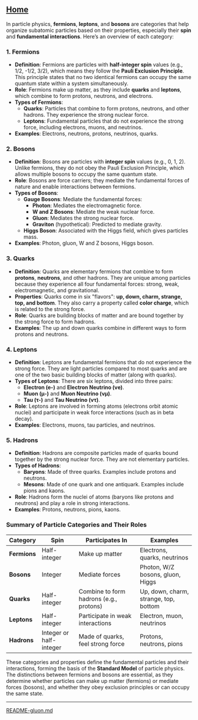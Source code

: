 [Home](https://t2m.io/VwvDcuw)
---

In particle physics, **fermions**, **leptons**, and **bosons** are categories that help organize subatomic particles based on their properties, especially their **spin** and **fundamental interactions**. Here’s an overview of each category:

### 1. **Fermions**
   - **Definition**: Fermions are particles with **half-integer spin** values (e.g., 1/2, -1/2, 3/2), which means they follow the **Pauli Exclusion Principle**. This principle states that no two identical fermions can occupy the same quantum state within a system simultaneously.
   - **Role**: Fermions make up matter, as they include **quarks** and **leptons**, which combine to form protons, neutrons, and electrons.
   - **Types of Fermions**:
     - **Quarks**: Particles that combine to form protons, neutrons, and other hadrons. They experience the strong nuclear force.
     - **Leptons**: Fundamental particles that do not experience the strong force, including electrons, muons, and neutrinos.
   - **Examples**: Electrons, neutrons, protons, neutrinos, quarks.

### 2. **Bosons**
   - **Definition**: Bosons are particles with **integer spin** values (e.g., 0, 1, 2). Unlike fermions, they do not obey the Pauli Exclusion Principle, which allows multiple bosons to occupy the same quantum state.
   - **Role**: Bosons are force carriers; they mediate the fundamental forces of nature and enable interactions between fermions.
   - **Types of Bosons**:
     - **Gauge Bosons**: Mediate the fundamental forces:
       - **Photon**: Mediates the electromagnetic force.
       - **W and Z Bosons**: Mediate the weak nuclear force.
       - **Gluon**: Mediates the strong nuclear force.
       - **Graviton** (hypothetical): Predicted to mediate gravity.
     - **Higgs Boson**: Associated with the Higgs field, which gives particles mass.
   - **Examples**: Photon, gluon, W and Z bosons, Higgs boson.

### 3. **Quarks**
   - **Definition**: Quarks are elementary fermions that combine to form **protons**, **neutrons**, and other hadrons. They are unique among particles because they experience all four fundamental forces: strong, weak, electromagnetic, and gravitational.
   - **Properties**: Quarks come in six "flavors": **up, down, charm, strange, top, and bottom**. They also carry a property called **color charge**, which is related to the strong force.
   - **Role**: Quarks are building blocks of matter and are bound together by the strong force to form hadrons.
   - **Examples**: The up and down quarks combine in different ways to form protons and neutrons.

### 4. **Leptons**
   - **Definition**: Leptons are fundamental fermions that do not experience the strong force. They are light particles compared to most quarks and are one of the two basic building blocks of matter (along with quarks).
   - **Types of Leptons**: There are six leptons, divided into three pairs:
     - **Electron (e-)** and **Electron Neutrino (νe)**.
     - **Muon (μ-)** and **Muon Neutrino (νμ)**.
     - **Tau (τ-)** and **Tau Neutrino (ντ)**.
   - **Role**: Leptons are involved in forming atoms (electrons orbit atomic nuclei) and participate in weak force interactions (such as in beta decay).
   - **Examples**: Electrons, muons, tau particles, and neutrinos.

### 5. **Hadrons**
   - **Definition**: Hadrons are composite particles made of quarks bound together by the strong nuclear force. They are not elementary particles.
   - **Types of Hadrons**:
     - **Baryons**: Made of three quarks. Examples include protons and neutrons.
     - **Mesons**: Made of one quark and one antiquark. Examples include pions and kaons.
   - **Role**: Hadrons form the nuclei of atoms (baryons like protons and neutrons) and play a role in strong interactions.
   - **Examples**: Protons, neutrons, pions, kaons.

### Summary of Particle Categories and Their Roles

| Category      | Spin           | Participates In                  | Examples                   |
|---------------|----------------|----------------------------------|----------------------------|
| **Fermions**  | Half-integer   | Make up matter                   | Electrons, quarks, neutrinos |
| **Bosons**    | Integer        | Mediate forces                   | Photon, W/Z bosons, gluon, Higgs |
| **Quarks**    | Half-integer   | Combine to form hadrons (e.g., protons) | Up, down, charm, strange, top, bottom |
| **Leptons**   | Half-integer   | Participate in weak interactions | Electron, muon, neutrinos  |
| **Hadrons**   | Integer or half-integer | Made of quarks, feel strong force | Protons, neutrons, pions   |

These categories and properties define the fundamental particles and their interactions, forming the basis of the **Standard Model** of particle physics. The distinctions between fermions and bosons are essential, as they determine whether particles can make up matter (fermions) or mediate forces (bosons), and whether they obey exclusion principles or can occupy the same state.

---

[README-gluon.md](https://t2m.io/soo3Bq7)
